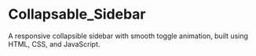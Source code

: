 # Collapsable_Sidebar
A responsive collapsible sidebar with smooth toggle animation, built using HTML, CSS, and JavaScript.
